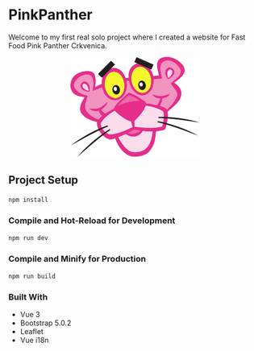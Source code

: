 # PinkPanther

Welcome to my first real solo project where I created a website for Fast Food Pink Panther Crkvenica.

<div align="center"><img src="./public/pinkpanther.png" height="200" /></div>

## Project Setup

```sh
npm install
```

### Compile and Hot-Reload for Development

```sh
npm run dev
```

### Compile and Minify for Production

```sh
npm run build
```

### Built With

- Vue 3
- Bootstrap 5.0.2
- Leaflet
- Vue i18n
